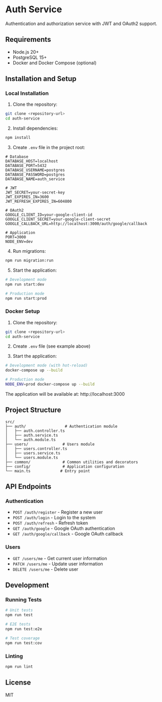 # Auth Service

Authentication and authorization service with JWT and OAuth2 support.

## Requirements

- Node.js 20+
- PostgreSQL 15+
- Docker and Docker Compose (optional)

## Installation and Setup

### Local Installation

1. Clone the repository:
```bash
git clone <repository-url>
cd auth-service
```

2. Install dependencies:
```bash
npm install
```

3. Create `.env` file in the project root:
```env
# Database
DATABASE_HOST=localhost
DATABASE_PORT=5432
DATABASE_USERNAME=postgres
DATABASE_PASSWORD=postgres
DATABASE_NAME=auth_service

# JWT
JWT_SECRET=your-secret-key
JWT_EXPIRES_IN=3600
JWT_REFRESH_EXPIRES_IN=604800

# OAuth2
GOOGLE_CLIENT_ID=your-google-client-id
GOOGLE_CLIENT_SECRET=your-google-client-secret
GOOGLE_CALLBACK_URL=http://localhost:3000/auth/google/callback

# Application
PORT=3000
NODE_ENV=dev
```

4. Run migrations:
```bash
npm run migration:run
```

5. Start the application:
```bash
# Development mode
npm run start:dev

# Production mode
npm run start:prod
```

### Docker Setup

1. Clone the repository:
```bash
git clone <repository-url>
cd auth-service
```

2. Create `.env` file (see example above)

3. Start the application:

```bash
# Development mode (with hot-reload)
docker-compose up --build

# Production mode
NODE_ENV=prod docker-compose up --build
```

The application will be available at: http://localhost:3000

## Project Structure

```
src/
├── auth/                 # Authentication module
│   ├── auth.controller.ts
│   ├── auth.service.ts
│   └── auth.module.ts
├── users/               # Users module
│   ├── users.controller.ts
│   ├── users.service.ts
│   └── users.module.ts
├── common/              # Common utilities and decorators
├── config/              # Application configuration
└── main.ts             # Entry point
```

## API Endpoints

### Authentication

- `POST /auth/register` - Register a new user
- `POST /auth/login` - Login to the system
- `POST /auth/refresh` - Refresh token
- `GET /auth/google` - Google OAuth authentication
- `GET /auth/google/callback` - Google OAuth callback

### Users

- `GET /users/me` - Get current user information
- `PATCH /users/me` - Update user information
- `DELETE /users/me` - Delete user

## Development

### Running Tests

```bash
# Unit tests
npm run test

# E2E tests
npm run test:e2e

# Test coverage
npm run test:cov
```

### Linting

```bash
npm run lint
```

## License

MIT
